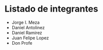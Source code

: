 # Listado de integrantes

- Jorge I. Meza
- Daniel Antolinez
- Daniel Ramirez
- Juan Felipe Lopez
- Don Profe

